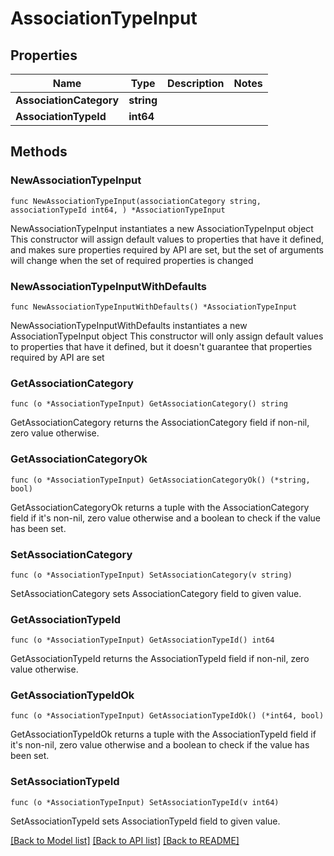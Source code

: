 # AssociationTypeInput

## Properties

Name | Type | Description | Notes
------------ | ------------- | ------------- | -------------
**AssociationCategory** | **string** |  | 
**AssociationTypeId** | **int64** |  | 

## Methods

### NewAssociationTypeInput

`func NewAssociationTypeInput(associationCategory string, associationTypeId int64, ) *AssociationTypeInput`

NewAssociationTypeInput instantiates a new AssociationTypeInput object
This constructor will assign default values to properties that have it defined,
and makes sure properties required by API are set, but the set of arguments
will change when the set of required properties is changed

### NewAssociationTypeInputWithDefaults

`func NewAssociationTypeInputWithDefaults() *AssociationTypeInput`

NewAssociationTypeInputWithDefaults instantiates a new AssociationTypeInput object
This constructor will only assign default values to properties that have it defined,
but it doesn't guarantee that properties required by API are set

### GetAssociationCategory

`func (o *AssociationTypeInput) GetAssociationCategory() string`

GetAssociationCategory returns the AssociationCategory field if non-nil, zero value otherwise.

### GetAssociationCategoryOk

`func (o *AssociationTypeInput) GetAssociationCategoryOk() (*string, bool)`

GetAssociationCategoryOk returns a tuple with the AssociationCategory field if it's non-nil, zero value otherwise
and a boolean to check if the value has been set.

### SetAssociationCategory

`func (o *AssociationTypeInput) SetAssociationCategory(v string)`

SetAssociationCategory sets AssociationCategory field to given value.


### GetAssociationTypeId

`func (o *AssociationTypeInput) GetAssociationTypeId() int64`

GetAssociationTypeId returns the AssociationTypeId field if non-nil, zero value otherwise.

### GetAssociationTypeIdOk

`func (o *AssociationTypeInput) GetAssociationTypeIdOk() (*int64, bool)`

GetAssociationTypeIdOk returns a tuple with the AssociationTypeId field if it's non-nil, zero value otherwise
and a boolean to check if the value has been set.

### SetAssociationTypeId

`func (o *AssociationTypeInput) SetAssociationTypeId(v int64)`

SetAssociationTypeId sets AssociationTypeId field to given value.



[[Back to Model list]](../README.md#documentation-for-models) [[Back to API list]](../README.md#documentation-for-api-endpoints) [[Back to README]](../README.md)


